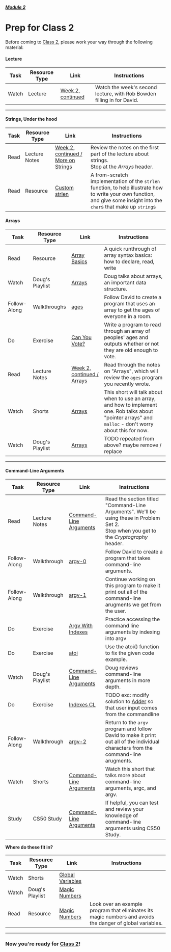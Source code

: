 ##### [Module 2](../../)

# Prep for Class 2

Before coming to [Class 2](../class2), please work your way through the following material:

#### Lecture
 Task | Resource Type| Link | Instructions
------|------|------|-------------
Watch | Lecture | <a href="https://www.youtube.com/watch?v=kEAH6u1ODNI" target="_blank">Week 2, continued</a> | Watch the week's second lecture, with Rob Bowden filling in for David. 

***

#### Strings, Under the hood
 Task | Resource Type| Link | Instructions
------|------|------|-------------
Read | Lecture Notes | <a href="http://cdn.cs50.net/2015/fall/lectures/2/w/notes2w/notes2w.html#more_on_strings" target="_blank">Week 2, continued / More on Strings</a> | Review the notes on the first part of the lecture about strings. <br>Stop at the *Arrays* header. 
Read | Resource | [Custom strlen](../resources/custom-strlen) | A from-scratch implementation of the `strlen` function, to help illustrate how to write your own function, and give some insight into the `char`s that make up `string`s

#### Arrays
 Task | Resource Type| Link | Instructions
------|------|------|-------------
Read | Resource | [Array Basics](../resources/array-basics) | A quick runthrough of array syntax basics: how to declare, read, write
Watch | Doug's Playlist | <a href="https://www.youtube.com/watch?v=7EdaoE46BTI&index=4&list=PLhQjrBD2T383cKxax1sP6rKA3Q1JGrgcE" target="_blank">Arrays</a> | Doug talks about arrays, an important data structure.
Follow-Along | Walkthroughs | <a href="https://www.youtube.com/watch?v=dYVU9nFYybU&list=PLhQjrBD2T380sc-fXwl1sviA-twxFduVU" target="_blank">ages</a> | Follow David to create a program that uses an array to get the ages of everyone in a room.
Do | Exercise | [Can You Vote?](../exercises/can-you-vote) | Write a program to read through an array of peoples' ages and outputs whether or not they are old enough to vote.
Read | Lecture Notes | <a href="http://cdn.cs50.net/2015/fall/lectures/2/w/notes2w/notes2w.html#arrays" target="_blank">Week 2, continued / Arrays</a> | Read through the notes on "Arrays", which will review the `ages` program you recently wrote.
Watch | Shorts | <a href="https://www.youtube.com/watch?v=7mOJN1c1JEo&index=1&list=PLhQjrBD2T381wyZt81eGNZuZ4rzOos-AF" target="_blank">Arrays</a> | This short will talk about when to use an array, and how to implement one. Rob talks about "pointer arrays" and `malloc` - don't worry about this for now.
Watch | Doug's Playlist | [Arrays](https://www.youtube.com/watch?v=pBqyy8NwzqY&list=PLhQjrBD2T383cKxax1sP6rKA3Q1JGrgcE&index=3) | TODO repeated from above? maybe remove / replace
 
*** 

#### Command-Line Arguments
 Task | Resource Type| Link | Instructions
------|------|------|-------------
Read | Lecture Notes | <a href="http://cdn.cs50.net/2015/fall/lectures/2/w/notes2w/notes2w.html#command_line_arguments" target="_blank">Command-Line Arguments</a> | Read the section titled "Command-Line Arguments". We'll be using these in Problem Set 2. <br> Stop when you get to the *Cryptography* header. 
Follow-Along | Walkthrough | <a href="https://www.youtube.com/watch?v=1VbHJz2L6dM&index=2&list=PLhQjrBD2T380sc-fXwl1sviA-twxFduVU" target="_blank">argv-0</a> | Follow David to create a program that takes command-line arguments. 
Follow-Along | Walkthrough | <a href="https://www.youtube.com/watch?v=Ja8YoR-u9TA&index=3&list=PLhQjrBD2T380sc-fXwl1sviA-twxFduVU" target="_blank">argv-1</a> | Continue working on this program to make it print out all of the command-line arugments we get from the user. 
Do | Exercise | [Argv With Indexes](../exercises/argv-with-indexes) | Practice accessing the command line arguments by indexing into argv
Do | Exercise | [atoi](../exercises/atoi) | Use the atoi() function to fix the given code example.
Watch | Doug's Playlist | <a href="https://www.youtube.com/watch?v=eDI5Wqjq2a0&index=5&list=PLhQjrBD2T383cKxax1sP6rKA3Q1JGrgcE" target="_blank">Command-Line Arguments</a> | Doug reviews command-line arguments in more depth. 
Do | Exercise | [Indexes CL](TODO) | TODO exc: modify solution to [Adder](TODO) so that user input comes from the commandline
Follow-Along | Walkthrough | <a href="https://www.youtube.com/watch?v=mXj188eyRFE&index=4&list=PLhQjrBD2T380sc-fXwl1sviA-twxFduVU" target="_blank">argv-2</a> | Return to the `argv` program and follow David to make it print out all of the individual characters from the command-line arugments.
Watch | Shorts | <a href="https://www.youtube.com/watch?v=X8PmYwnbLKM&list=PLhQjrBD2T381wyZt81eGNZuZ4rzOos-AF&index=3" target="_blank">Command-Line Arguments</a> | Watch this short that talks more about command-line arguments, argc, and argv.
Study | CS50 Study |  <a href="https://study.cs50.net/argv" target="_blank">Command-Line Arguments</a> | If helpful, you can test and review your knowledge of command-line arguments using CS50 Study. 

**Where do these fit in?**

 Task | Resource Type| Link | Instructions
------|------|------|-------------
Watch | Shorts| <a href="https://www.youtube.com/watch?v=F5feTW3CAZs&index=4&list=PLhQjrBD2T381wyZt81eGNZuZ4rzOos-AF" target="_blank">Global Variables</a>
Watch | Doug's Playlist | <a href="https://www.youtube.com/watch?v=z_Nh9yt4d_s&index=6&list=PLhQjrBD2T383cKxax1sP6rKA3Q1JGrgcE" target="_blank">Magic Numbers</a>
Read | Resource | [Magic Numbers](../resources/magic-numbers) | Look over an example program that eliminates its magic numbers and avoids the danger of global variables.

***

### Now you're ready for [Class 2](../class2)!
